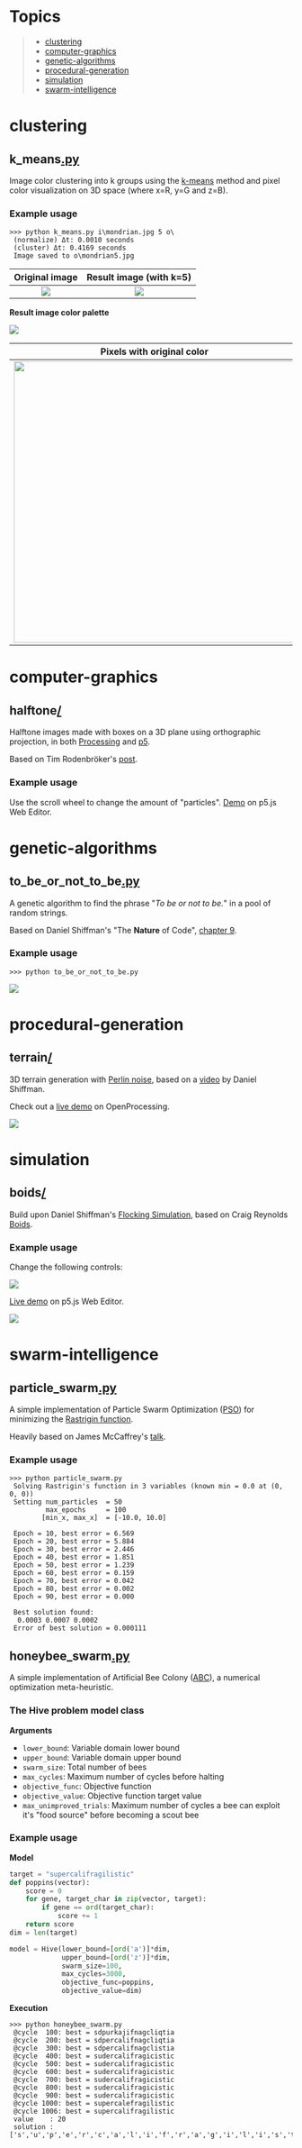 
# Topics

> - [clustering](#clustering)
> - [computer-graphics](#computer-graphics)
> - [genetic-algorithms](#genetic-algorithms)
> - [procedural-generation](#procedural-generation)
> - [simulation](#simulation)
> - [swarm-intelligence](#swarm-intelligence)

<!-- -->
# clustering
## k_means[.py](https://github.com/laurelkeys/large-i-mean-venti/blob/master/clustering/k_means.py)
Image color clustering into k groups using the [k-means](https://en.wikipedia.org/wiki/K-means_clustering) method and pixel color visualization on 3D space (where x=R, y=G and z=B).

### Example usage
```
>>> python k_means.py i\mondrian.jpg 5 o\
 (normalize) Δt: 0.0010 seconds
 (cluster) Δt: 0.4169 seconds
 Image saved to o\mondrian5.jpg
```

**Original image**         |  **Result image (with k=5)** 
:-------------------------:|:-------------------------:
![](https://raw.githubusercontent.com/laurelkeys/large-i-mean-venti/master/clustering/i/mondrian.jpg)  |  ![](https://raw.githubusercontent.com/laurelkeys/large-i-mean-venti/master/clustering/o/mondrian5.jpg)

**Result image color palette**

![](https://raw.githubusercontent.com/laurelkeys/large-i-mean-venti/master/clustering/o/mondrian5_histogram.png)

**Pixels with original color**         |  **Pixels grouped into k=5 clusters** 
:-------------------------:|:-------------------------:
<img src="https://raw.githubusercontent.com/laurelkeys/large-i-mean-venti/master/clustering/o/mondrian_plot.png" width="500"/>  |  <img src="https://raw.githubusercontent.com/laurelkeys/large-i-mean-venti/master/clustering/o/mondrian5_clusters.png" width="500"/>

<!-- -->
# computer-graphics
## halftone[/](https://github.com/laurelkeys/large-i-mean-venti/tree/master/computer-graphics/halftone)
Halftone images made with boxes on a 3D plane using orthographic projection, in both [Processing](https://github.com/laurelkeys/large-i-mean-venti/tree/master/computer-graphics/halftone/processing) and [p5](https://github.com/laurelkeys/large-i-mean-venti/tree/master/computer-graphics/halftone/p5js).

Based on Tim Rodenbröker's [post](https://timrodenbroeker.de/how-to-rasterize-an-image-with-processing/).

### Example usage
Use the scroll wheel to change the amount of "particles". 
[Demo](https://editor.p5js.org/laurelkeys/sketches/6nMK4ljw7) on p5.js Web Editor.

<!-- -->
# genetic-algorithms

## to_be_or_not_to_be[.py](https://github.com/laurelkeys/large-i-mean-venti/blob/master/genetic-algorithms/to_be_or_not_to_be.py)

A genetic algorithm to find the phrase "*To be or not to be.*" in a pool of random strings.

Based on Daniel Shiffman's "The **Nature** of Code", [chapter 9](https://natureofcode.com/book/chapter-9-the-evolution-of-code/).

### Example usage
```
>>> python to_be_or_not_to_be.py
```
[![](https://i.gyazo.com/992ad6d9a4d433988d85b437e5d67032.gif)](https://gyazo.com/992ad6d9a4d433988d85b437e5d67032)

<!-- -->
# procedural-generation

## terrain[/](https://github.com/laurelkeys/large-i-mean-venti/blob/master/procedural-generation/terrain)

3D terrain generation with [Perlin noise](https://en.wikipedia.org/wiki/Perlin_noise), based on a [video](https://www.youtube.com/watch?v=IKB1hWWedMk) by Daniel Shiffman.

Check out a [live demo](https://www.openprocessing.org/sketch/729536) on OpenProcessing.

![](https://gist.githubusercontent.com/laurelkeys/58bc9deb3a913ab65f2de6d41097f4f2/raw/7d9a7f6154c96bf7f43e1362bd81976bb855473a/terrain.png)

<!-- -->
# simulation
## boids[/](https://github.com/laurelkeys/large-i-mean-venti/blob/master/simulation/boids)
Build upon Daniel Shiffman's [Flocking Simulation](https://www.youtube.com/watch?v=mhjuuHl6qHM), based on Craig Reynolds [Boids](http://www.red3d.com/cwr/boids/).

### Example usage
Change the following controls:

![](https://gist.githubusercontent.com/laurelkeys/58bc9deb3a913ab65f2de6d41097f4f2/raw/397a4ff192ee7c1d98873636bd41be4bbdfbe323/boids_controls.png)

[Live demo](https://editor.p5js.org/laurelkeys/full/PLeU1a7F1) on p5.js Web Editor.

![](https://i.gyazo.com/63a62214cf2fba0bab4356d336a3652d.gif)

<!-- -->
# swarm-intelligence

## particle_swarm[.py](https://github.com/laurelkeys/large-i-mean-venti/blob/master/swarm-intelligence/particle_swarm.py)

A simple implementation of Particle Swarm Optimization ([PSO](https://en.wikipedia.org/wiki/Particle_swarm_optimization)) for minimizing the [Rastrigin function](https://en.wikipedia.org/wiki/Rastrigin_function).

Heavily based on James McCaffrey's [talk](https://www.youtube.com/watch?v=bVDX_UwthZI).

### Example usage
```
>>> python particle_swarm.py
 Solving Rastrigin's function in 3 variables (known min = 0.0 at (0, 0, 0))
 Setting num_particles  = 50
         max_epochs     = 100
        [min_x, max_x]  = [-10.0, 10.0]

 Epoch = 10, best error = 6.569
 Epoch = 20, best error = 5.884
 Epoch = 30, best error = 2.446
 Epoch = 40, best error = 1.851
 Epoch = 50, best error = 1.239
 Epoch = 60, best error = 0.159
 Epoch = 70, best error = 0.042
 Epoch = 80, best error = 0.002
 Epoch = 90, best error = 0.000

 Best solution found:
  0.0003 0.0007 0.0002
 Error of best solution = 0.000111
```

## honeybee_swarm[.py](https://github.com/laurelkeys/large-i-mean-venti/blob/master/swarm-intelligence/honeybee_swarm.py)

A simple implementation of Artificial Bee Colony ([ABC](http://www.scholarpedia.org/article/Artificial_bee_colony_algorithm)), a numerical optimization meta-heuristic.

### The Hive problem model class
**Arguments**
- `lower_bound`: Variable domain lower bound
- `upper_bound`: Variable domain upper bound
- `swarm_size`: Total number of bees
- `max_cycles`: Maximum number of cycles before halting
- `objective_func`: Objective function
- `objective_value`: Objective function target value
- `max_unimproved_trials`: Maximum number of cycles a bee can exploit it's "food source" before becoming a scout bee

### Example usage
**Model**
```python
target = "supercalifragilistic"
def poppins(vector):
    score = 0
    for gene, target_char in zip(vector, target):
        if gene == ord(target_char):
            score += 1
    return score
dim = len(target)

model = Hive(lower_bound=[ord('a')]*dim, 
             upper_bound=[ord('z')]*dim, 
             swarm_size=100,  
             max_cycles=3000, 
             objective_func=poppins,
             objective_value=dim)
```

**Execution**
```
>>> python honeybee_swarm.py
 @cycle  100: best = sdpurkajifnagcliqtia
 @cycle  200: best = sdpercalifnagcliqtia
 @cycle  300: best = sdpercalifnagclistia
 @cycle  400: best = sudercalifragicistic
 @cycle  500: best = sudercalifragicistic
 @cycle  600: best = sudercalifragicistic
 @cycle  700: best = sudercalifragicistic
 @cycle  800: best = sudercalifragicistic
 @cycle  900: best = sudercalifragicistic
 @cycle 1000: best = supercalefragilistic
 @cycle 1006: best = supercalifragilistic
 value    : 20
 solution : ['s','u','p','e','r','c','a','l','i','f','r','a','g','i','l','i','s','t','i','c']
```
